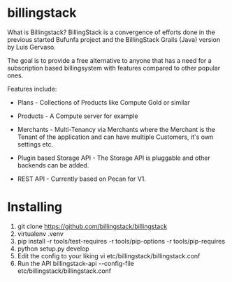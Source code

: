 billingstack
============

What is Billingstack?
BillingStack is a convergence of efforts done in the previous started Bufunfa
project and the BillingStack Grails (Java) version by Luis Gervaso. 

The goal is to provide a free alternative to anyone that has a need for a
subscription based billingsystem with features compared to other popular ones.


Features include:
* Plans - Collections of Products like Compute Gold or similar
* Products - A Compute server for example
* Merchants - Multi-Tenancy via Merchants where the Merchant is the Tenant of
              the application and can have multiple Customers, it's own
              settings etc.

* Plugin based Storage API - The Storage API is pluggable and other backends
              can be added.
* REST API - Currently based on Pecan for V1.


Installing
==========

1. git clone https://github.com/billingstack/billingstack
2. virtualenv .venv
3. pip install -r tools/test-requires -r tools/pip-options -r tools/pip-requires
4. python setup.py develop
5. Edit the config to your liking
   vi etc/billingstack/billingstack.conf
6. Run the API
   billingstack-api --config-file etc/billingstack/billingstack.conf
